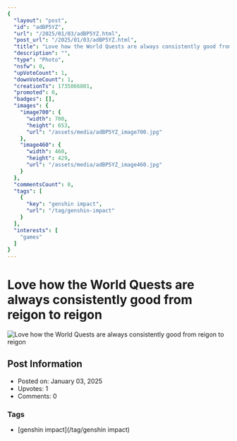 ```yaml
---
{
  "layout": "post",
  "id": "adBP5YZ",
  "url": "/2025/01/03/adBP5YZ.html",
  "post_url": "/2025/01/03/adBP5YZ.html",
  "title": "Love how the World Quests are always consistently good from reigon to reigon",
  "description": "",
  "type": "Photo",
  "nsfw": 0,
  "upVoteCount": 1,
  "downVoteCount": 1,
  "creationTs": 1735866801,
  "promoted": 0,
  "badges": [],
  "images": {
    "image700": {
      "width": 700,
      "height": 653,
      "url": "/assets/media/adBP5YZ_image700.jpg"
    },
    "image460": {
      "width": 460,
      "height": 429,
      "url": "/assets/media/adBP5YZ_image460.jpg"
    }
  },
  "commentsCount": 0,
  "tags": [
    {
      "key": "genshin impact",
      "url": "/tag/genshin-impact"
    }
  ],
  "interests": [
    "games"
  ]
}
---
```


# Love how the World Quests are always consistently good from reigon to reigon

![Love how the World Quests are always consistently good from reigon to reigon](/assets/media/adBP5YZ_image700.jpg)

## Post Information

- Posted on: January 03, 2025
- Upvotes: 1
- Comments: 0

### Tags

- [genshin impact](/tag/genshin impact)
